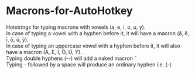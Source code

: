 # Macrons-for-AutoHotkey
Hotstrings for typing macrons with vowels (a, e, i, o, u, y). </br>
In case of typing a vowel with a hyphen before it, it will have a macron (ā, ē, ī, ō, ū, ȳ). </br>
In case of typing an uppercase vowel with a hyphen before it, it will also have a macron (Ā, Ē, Ī, Ō, Ū, Ȳ). </br>
Typing double hyphens (--) will add a naked macron ¯ </br>
Typing - followed by a space will produce an ordinary hyphen i.e. (-)
